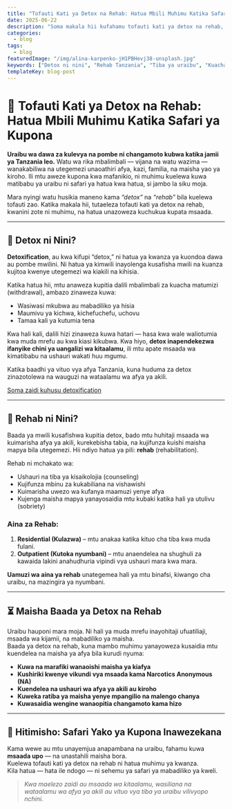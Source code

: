 ```yaml
---
title: "Tofauti Kati ya Detox na Rehab: Hatua Mbili Muhimu Katika Safari ya Kupona"
date: 2025-06-22
description: "Soma makala hii kufahamu tofauti kati ya detox na rehab, hatua mbili muhimu katika tiba ya uraibu nchini Tanzania."
categories:
  - blog
tags:
  - blog
featuredImage: "/img/alina-karpenko-jH1PBHevj38-unsplash.jpg"
keywords: ["Detox ni nini", "Rehab Tanzania", "Tiba ya uraibu", "Kuacha dawa za kulevya", "Safari ya uponyaji", "Matibabu ya uraibu nchini Tanzania"]
templateKey: blog-post
---
```


# 🧠 Tofauti Kati ya Detox na Rehab: Hatua Mbili Muhimu Katika Safari ya Kupona

**Uraibu wa dawa za kulevya na pombe ni changamoto kubwa katika jamii ya Tanzania leo.** Watu wa rika mbalimbali — vijana na watu wazima — wanakabiliwa na utegemezi unaoathiri afya, kazi, familia, na maisha yao ya kiroho. Ili mtu aweze kupona kwa mafanikio, ni muhimu kuelewa kuwa matibabu ya uraibu ni safari ya hatua kwa hatua, si jambo la siku moja.

Mara nyingi watu husikia maneno kama *“detox”* na *“rehab”* bila kuelewa tofauti zao. Katika makala hii, tutaeleza tofauti kati ya detox na rehab, kwanini zote ni muhimu, na hatua unazoweza kuchukua kupata msaada.

---

## 🚿 Detox ni Nini?

**Detoxification**, au kwa kifupi “detox,” ni hatua ya kwanza ya kuondoa dawa au pombe mwilini. Ni hatua ya kimwili inayolenga kusafisha mwili na kuanza kujitoa kwenye utegemezi wa kiakili na kihisia.

Katika hatua hii, mtu anaweza kupitia dalili mbalimbali za kuacha matumizi (withdrawal), ambazo zinaweza kuwa:
- Wasiwasi mkubwa au mabadiliko ya hisia
- Maumivu ya kichwa, kichefuchefu, uchovu
- Tamaa kali ya kutumia tena

Kwa hali kali, dalili hizi zinaweza kuwa hatari — hasa kwa wale waliotumia kwa muda mrefu au kwa kiasi kikubwa. Kwa hiyo, **detox inapendekezwa ifanyike chini ya uangalizi wa kitaalamu**, ili mtu apate msaada wa kimatibabu na ushauri wakati huu mgumu.

Katika baadhi ya vituo vya afya Tanzania, kuna huduma za detox zinazotolewa na wauguzi na wataalamu wa afya ya akili.

[Soma zaidi kuhusu detoxification](/blog/detoxification-ni-nini)

---

## 🏥 Rehab ni Nini?

Baada ya mwili kusafishwa kupitia detox, bado mtu huhitaji msaada wa kuimarisha afya ya akili, kurekebisha tabia, na kujifunza kuishi maisha mapya bila utegemezi. Hii ndiyo hatua ya pili: **rehab** (rehabilitation).

Rehab ni mchakato wa:
- Ushauri na tiba ya kisaikolojia (counseling)
- Kujifunza mbinu za kukabiliana na vishawishi
- Kuimarisha uwezo wa kufanya maamuzi yenye afya
- Kujenga maisha mapya yanayosaidia mtu kubaki katika hali ya utulivu (sobriety)

### Aina za Rehab:
1. **Residential (Kulazwa)** – mtu anakaa katika kituo cha tiba kwa muda fulani.
2. **Outpatient (Kutoka nyumbani)** – mtu anaendelea na shughuli za kawaida lakini anahudhuria vipindi vya ushauri mara kwa mara.

**Uamuzi wa aina ya rehab** unategemea hali ya mtu binafsi, kiwango cha uraibu, na mazingira ya nyumbani.

---

## ⏳ Maisha Baada ya Detox na Rehab

Uraibu hauponi mara moja. Ni hali ya muda mrefu inayohitaji ufuatiliaji, msaada wa kijamii, na mabadiliko ya maisha.  
Baada ya detox na rehab, kuna mambo muhimu yanayoweza kusaidia mtu kuendelea na maisha ya afya bila kurudi nyuma:

- **Kuwa na marafiki wanaoishi maisha ya kiafya**
- **Kushiriki kwenye vikundi vya msaada kama Narcotics Anonymous (NA)**
- **Kuendelea na ushauri wa afya ya akili au kiroho**
- **Kuweka ratiba ya maisha yenye mpangilio na malengo chanya**
- **Kuwasaidia wengine wanaopitia changamoto kama hizo**

---

## 🌱 Hitimisho: Safari Yako ya Kupona Inawezekana

Kama wewe au mtu unayemjua anapambana na uraibu, fahamu kuwa **msaada upo** — na unastahili maisha bora.  
Kuelewa tofauti kati ya detox na rehab ni hatua muhimu ya kwanza.  
Kila hatua — hata ile ndogo — ni sehemu ya safari ya mabadiliko ya kweli.

> *Kwa maelezo zaidi au msaada wa kitaalamu, wasiliana na wataalamu wa afya ya akili au vituo vya tiba ya uraibu vilivyopo nchini.*
